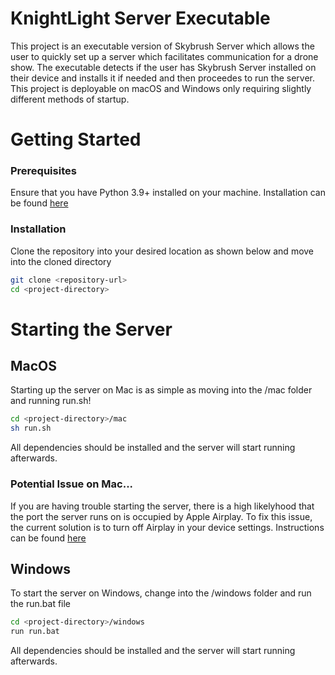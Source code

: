 # KnightLight Server Executable

This project is an executable version of Skybrush Server which allows the user to quickly set up a server which facilitates communication for a drone show. The executable detects if the user has Skybrush Server installed on their device and installs it if needed and then proceedes to run the server. This project is deployable on macOS and Windows only requiring slightly different methods of startup.

# Getting Started

### Prerequisites
Ensure that you have Python 3.9+ installed on your machine. Installation can be found [here](https://www.python.org/downloads/)

### Installation
Clone the repository into your desired location as shown below and move into the cloned directory
```bash
git clone <repository-url>
cd <project-directory>
```

# Starting the Server
## MacOS
Starting up the server on Mac is as simple as moving into the /mac folder and running run.sh!
```bash
cd <project-directory>/mac
sh run.sh
```
All dependencies should be installed and the server will start running afterwards.
### Potential Issue on Mac...
If you are having trouble starting the server, there is a high likelyhood that the port the server runs on is occupied by Apple Airplay. To fix this issue, the current solution is to turn off Airplay in your device settings. Instructions can be found [here](https://osxdaily.com/2022/12/19/how-to-turn-off-airplay-on-mac/)

## Windows
To start the server on Windows, change into the /windows folder and run the run.bat file
```bash
cd <project-directory>/windows
run run.bat
```
All dependencies should be installed and the server will start running afterwards.

